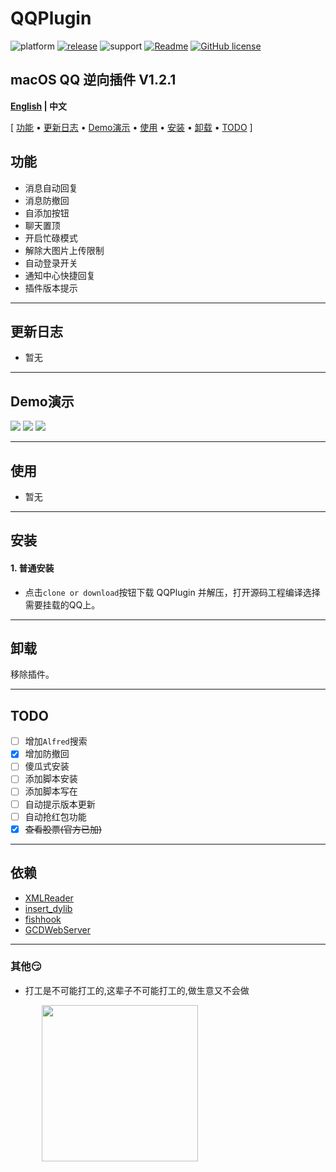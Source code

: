 # QQPlugin 
![platform](https://img.shields.io/badge/platform-macos-lightgrey.svg)  [![release](https://img.shields.io/badge/release-v1.7-brightgreen.svg)](https://github.com/XiongJoJo/MacQQPlugin/releases)  ![support](https://img.shields.io/badge/support-wechat%202.3.10-blue.svg)  [![Readme](https://img.shields.io/badge/readme-english-yellow.svg)](./README_EN.md)   [![GitHub license](https://img.shields.io/github/license/TKkk-iOSer/WeChatPlugin-MacOS.svg)](./LICENSE)
## macOS QQ 逆向插件 V1.2.1

 **[English](./README_EN.md) | 中文**
 
 [ [功能](#功能) &bull; [更新日志](#更新日志) &bull; [Demo演示](#demo演示) &bull; [使用](#使用) &bull; [安装](#更新日志) &bull; [卸载](#卸载) &bull; [TODO](#todo) ]
 
 
 ## 功能
 * 消息自动回复
 * 消息防撤回
 * 自添加按钮
 * 聊天置顶
 *  开启忙碌模式
 * 解除大图片上传限制
 * 自动登录开关
 * 通知中心快捷回复
 * 插件版本提示


 
 ---
 
 ## 更新日志
 
 * 暂无
  ---

 
 ## Demo演示
 
 <img src="./Assets/1.jpg"></img>
 <img src="./Assets/2.png"></img>
 <img src="./Assets/3.png"></img>
 
 ---
 
 ## 使用
 
 * 暂无
 

 ---
 
 ## 安装

 #### 1. 普通安装
 
 * 点击`clone or download`按钮下载 QQPlugin 并解压，打开源码工程编译选择需要挂载的QQ上。

 ---
 
 ## 卸载
 
 移除插件。
 
 ---
 
 ## TODO
 - [ ] 增加`Alfred`搜索
- [x] 增加防撤回
 - [ ] 傻瓜式安装
 - [ ] 添加脚本安装
 - [ ] 添加脚本写在
 - [ ] 自动提示版本更新
  - [ ] 自动抢红包功能
-  [x] ~~查看股票(官方已加)~~
 
 ---
 
 ## 依赖
 
 * [XMLReader](https://github.com/amarcadet/XMLReader)
 * [insert_dylib](https://github.com/Tyilo/insert_dylib)
 * [fishhook](https://github.com/facebook/fishhook)
 * [GCDWebServer](https://github.com/swisspol/GCDWebServer)
 
 ---

### 其他😏
 * 打工是不可能打工的,这辈子不可能打工的,做生意又不会做
<img src="http://thyrsi.com/t6/385/1539143276x-1404775605.png" height="250" hspace="50"/>


